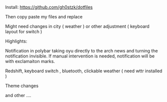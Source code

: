 Install: https://github.com/gh0stzk/dotfiles

Then copy paste my files and replace

Might need changes in city ( weather ) or other adjustment ( keyboard layout for switch ) 




Highlights:

Notification in polybar taking oyu directly to the arch news and turning the notification invisible.
If manual intervention is needed, notification will be with exclamaiton marks.

Redshift, keyboard switch , bluetooth, clickable weather ( need wttr installed ) 

Theme changes

and other ....
